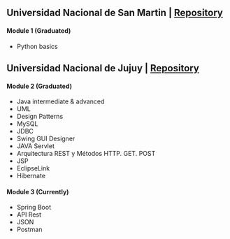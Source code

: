 ## Universidad Nacional de San Martin | [Repository](https://github.com/katheprc/ARG-PROGRAMA/tree/main/UNSAM/Python)
#### Module 1 (Graduated)
* Python basics

## Universidad Nacional de Jujuy | [Repository](https://github.com/katheprc/ARG-PROGRAMA/tree/main/UNJu)
#### Module 2 (Graduated)
* Java intermediate & advanced 
* UML
* Design Patterns
* MySQL
* JDBC
* Swing GUI Designer
* JAVA Servlet
* Arquitectura REST y Métodos HTTP. GET. POST
* JSP
* EclipseLink
* Hibernate

#### Module 3 (Currently)
* Spring Boot
* API Rest
* JSON
* Postman
